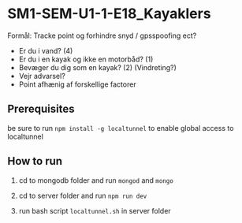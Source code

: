 # SM1-SEM-U1-1-E18_Kayaklers

Formål: Tracke point og forhindre snyd / gpsspoofing ect?
- Er du i vand? (4)
- Er du i en kayak og ikke en motorbåd? (1)
- Bevæger du dig som en kayak? (2) (Vindreting?)
- Vejr advarsel?
- Point afhænig af forskellige factorer

## Prerequisites
be sure to run ```npm install -g localtunnel``` to enable global access to localtunnel

## How to run

1. cd to mongodb folder and run ```mongod``` and ```mongo```

2. cd to server folder and run ```npm run dev```

3. run bash script ```localtunnel.sh``` in server folder
